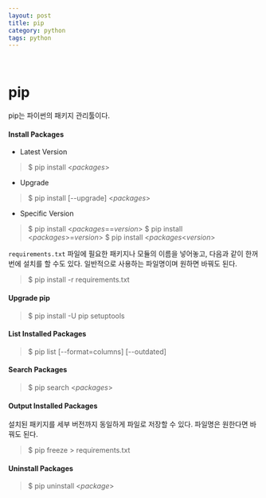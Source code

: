 ```yaml
---
layout: post
title: pip
category: python
tags: python
---
```


&nbsp;

# pip

pip는 파이썬의 패키지 관리툴이다.

#### Install Packages

- Latest Version

> $ pip install \<*packages*\>

- Upgrade

> $ pip install [--upgrade] \<*packages*\>

- Specific Version

> $ pip install \<*packages*==*version*\>
> $ pip install \<*packages*\>=*version*\>
> $ pip install \<*packages*\<*version*\>

`requirements.txt` 파일에 필요한 패키지나 모듈의 이름을 넣어놓고, 다음과 같이 한꺼번에 설치를 할 수도 있다. 일반적으로 사용하는 파일명이며 원하면 바꿔도 된다.

> $ pip install -r requirements.txt

#### Upgrade pip

> $ pip install -U pip setuptools

#### List Installed Packages

> $ pip list \[--format=columns\] \[--outdated\]

#### Search Packages

> $ pip search \<*packages*\>

#### Output Installed Packages

설치된 패키지를 세부 버전까지 동일하게 파일로 저장할 수 있다. 파일명은 원한다면 바꿔도 된다.

> $ pip freeze > requirements.txt

#### Uninstall Packages

> $ pip uninstall \<*package*\>